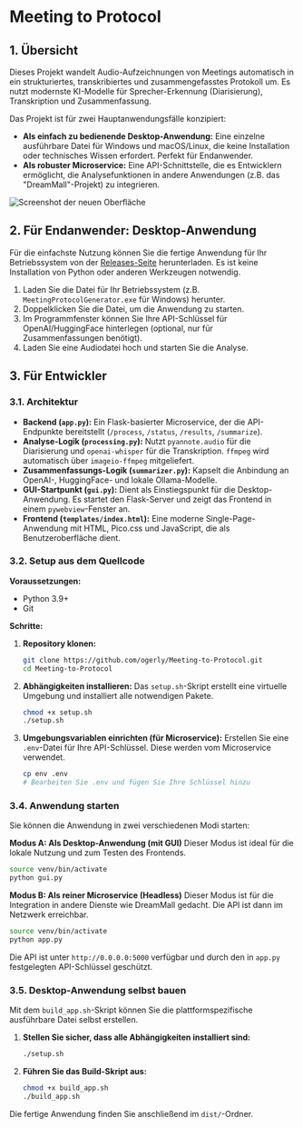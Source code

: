 # Meeting to Protocol

## 1. Übersicht

Dieses Projekt wandelt Audio-Aufzeichnungen von Meetings automatisch in ein strukturiertes, transkribiertes und zusammengefasstes Protokoll um. Es nutzt modernste KI-Modelle für Sprecher-Erkennung (Diarisierung), Transkription und Zusammenfassung.

Das Projekt ist für zwei Hauptanwendungsfälle konzipiert:

*   **Als einfach zu bedienende Desktop-Anwendung:** Eine einzelne ausführbare Datei für Windows und macOS/Linux, die keine Installation oder technisches Wissen erfordert. Perfekt für Endanwender.
*   **Als robuster Microservice:** Eine API-Schnittstelle, die es Entwicklern ermöglicht, die Analysefunktionen in andere Anwendungen (z.B. das "DreamMall"-Projekt) zu integrieren.

![Screenshot der neuen Oberfläche](docs/screenshot.png) <!-- Platzhalter für einen zukünftigen Screenshot -->

## 2. Für Endanwender: Desktop-Anwendung

Für die einfachste Nutzung können Sie die fertige Anwendung für Ihr Betriebssystem von der [Releases-Seite](https-platzhalter-github-releases) herunterladen. Es ist keine Installation von Python oder anderen Werkzeugen notwendig.

1.  Laden Sie die Datei für Ihr Betriebssystem (z.B. `MeetingProtocolGenerator.exe` für Windows) herunter.
2.  Doppelklicken Sie die Datei, um die Anwendung zu starten.
3.  Im Programmfenster können Sie Ihre API-Schlüssel für OpenAI/HuggingFace hinterlegen (optional, nur für Zusammenfassungen benötigt).
4.  Laden Sie eine Audiodatei hoch und starten Sie die Analyse.

## 3. Für Entwickler

### 3.1. Architektur

*   **Backend (`app.py`):** Ein Flask-basierter Microservice, der die API-Endpunkte bereitstellt (`/process`, `/status`, `/results`, `/summarize`).
*   **Analyse-Logik (`processing.py`):** Nutzt `pyannote.audio` für die Diarisierung und `openai-whisper` für die Transkription. `ffmpeg` wird automatisch über `imageio-ffmpeg` mitgeliefert.
*   **Zusammenfassungs-Logik (`summarizer.py`):** Kapselt die Anbindung an OpenAI-, HuggingFace- und lokale Ollama-Modelle.
*   **GUI-Startpunkt (`gui.py`):** Dient als Einstiegspunkt für die Desktop-Anwendung. Es startet den Flask-Server und zeigt das Frontend in einem `pywebview`-Fenster an.
*   **Frontend (`templates/index.html`):** Eine moderne Single-Page-Anwendung mit HTML, Pico.css und JavaScript, die als Benutzeroberfläche dient.

### 3.2. Setup aus dem Quellcode

**Voraussetzungen:**
*   Python 3.9+
*   Git

**Schritte:**
1.  **Repository klonen:**
    ```bash
    git clone https://github.com/ogerly/Meeting-to-Protocol.git
    cd Meeting-to-Protocol
    ```
2.  **Abhängigkeiten installieren:**
    Das `setup.sh`-Skript erstellt eine virtuelle Umgebung und installiert alle notwendigen Pakete.
    ```bash
    chmod +x setup.sh
    ./setup.sh
    ```
3.  **Umgebungsvariablen einrichten (für Microservice):**
    Erstellen Sie eine `.env`-Datei für Ihre API-Schlüssel. Diese werden vom Microservice verwendet.
    ```bash
    cp env .env
    # Bearbeiten Sie .env und fügen Sie Ihre Schlüssel hinzu
    ```

### 3.4. Anwendung starten

Sie können die Anwendung in zwei verschiedenen Modi starten:

**Modus A: Als Desktop-Anwendung (mit GUI)**
Dieser Modus ist ideal für die lokale Nutzung und zum Testen des Frontends.
```bash
source venv/bin/activate
python gui.py
```

**Modus B: Als reiner Microservice (Headless)**
Dieser Modus ist für die Integration in andere Dienste wie DreamMall gedacht. Die API ist dann im Netzwerk erreichbar.
```bash
source venv/bin/activate
python app.py
```
Die API ist unter `http://0.0.0.0:5000` verfügbar und durch den in `app.py` festgelegten API-Schlüssel geschützt.

### 3.5. Desktop-Anwendung selbst bauen

Mit dem `build_app.sh`-Skript können Sie die plattformspezifische ausführbare Datei selbst erstellen.

1.  **Stellen Sie sicher, dass alle Abhängigkeiten installiert sind:**
    ```bash
    ./setup.sh
    ```
2.  **Führen Sie das Build-Skript aus:**
    ```bash
    chmod +x build_app.sh
    ./build_app.sh
    ```
Die fertige Anwendung finden Sie anschließend im `dist/`-Ordner.
